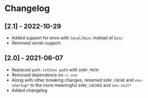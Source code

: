 # Changelog


## [2.1] - 2022-10-29

- Added support for envs with `local/bin/` instead of `bin/`
- Removed xonsh support


## [2.0] - 2021-06-07

- Replaced `path.txt`/`vnv path` with `$VNV_PATH`
- Removed dependence on `~/.vnv`
- Along with other breaking changes, renamed `$VNV_CACHE` and
  `vnv-startup*` to the more meaningful `$VNV_CACHED` and `vnv-init*`
- Added changelog
